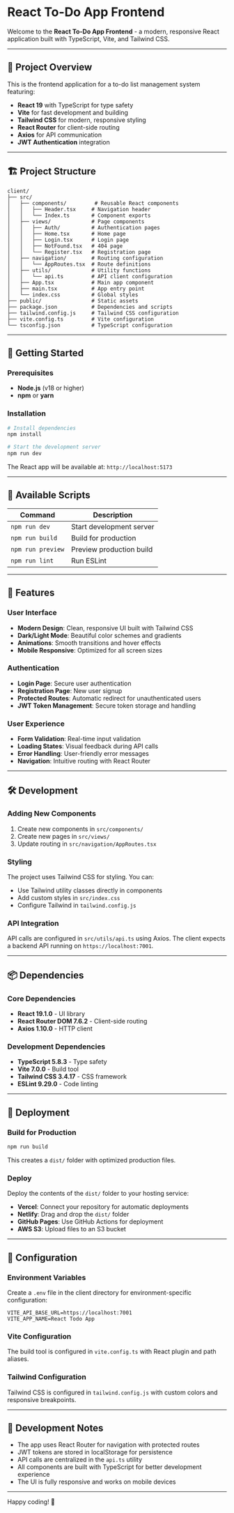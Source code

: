 # React To-Do App Frontend

Welcome to the **React To-Do App Frontend** - a modern, responsive React application built with TypeScript, Vite, and Tailwind CSS.

---

## 🧾 Project Overview

This is the frontend application for a to-do list management system featuring:

- **React 19** with TypeScript for type safety
- **Vite** for fast development and building
- **Tailwind CSS** for modern, responsive styling
- **React Router** for client-side routing
- **Axios** for API communication
- **JWT Authentication** integration

---

## 🏗️ Project Structure

```
client/
├── src/
│   ├── components/         # Reusable React components
│   │   ├── Header.tsx     # Navigation header
│   │   └── Index.ts       # Component exports
│   ├── views/             # Page components
│   │   ├── Auth/          # Authentication pages
│   │   ├── Home.tsx       # Home page
│   │   ├── Login.tsx      # Login page
│   │   ├── NotFound.tsx   # 404 page
│   │   └── Register.tsx   # Registration page
│   ├── navigation/        # Routing configuration
│   │   └── AppRoutes.tsx  # Route definitions
│   ├── utils/             # Utility functions
│   │   └── api.ts         # API client configuration
│   ├── App.tsx            # Main app component
│   ├── main.tsx           # App entry point
│   └── index.css          # Global styles
├── public/                # Static assets
├── package.json           # Dependencies and scripts
├── tailwind.config.js     # Tailwind CSS configuration
├── vite.config.ts         # Vite configuration
└── tsconfig.json          # TypeScript configuration
```

---

## 🚀 Getting Started

### Prerequisites

- **Node.js** (v18 or higher)
- **npm** or **yarn**

### Installation

```bash
# Install dependencies
npm install

# Start the development server
npm run dev
```

The React app will be available at: `http://localhost:5173`

---

## 🔧 Available Scripts

| Command | Description |
|---------|-------------|
| `npm run dev` | Start development server |
| `npm run build` | Build for production |
| `npm run preview` | Preview production build |
| `npm run lint` | Run ESLint |

---

## 🎨 Features

### User Interface
- **Modern Design**: Clean, responsive UI built with Tailwind CSS
- **Dark/Light Mode**: Beautiful color schemes and gradients
- **Animations**: Smooth transitions and hover effects
- **Mobile Responsive**: Optimized for all screen sizes

### Authentication
- **Login Page**: Secure user authentication
- **Registration Page**: New user signup
- **Protected Routes**: Automatic redirect for unauthenticated users
- **JWT Token Management**: Secure token storage and handling

### User Experience
- **Form Validation**: Real-time input validation
- **Loading States**: Visual feedback during API calls
- **Error Handling**: User-friendly error messages
- **Navigation**: Intuitive routing with React Router

---

## 🛠️ Development

### Adding New Components

1. Create new components in `src/components/`
2. Create new pages in `src/views/`
3. Update routing in `src/navigation/AppRoutes.tsx`

### Styling

The project uses Tailwind CSS for styling. You can:

- Use Tailwind utility classes directly in components
- Add custom styles in `src/index.css`
- Configure Tailwind in `tailwind.config.js`

### API Integration

API calls are configured in `src/utils/api.ts` using Axios. The client expects a backend API running on `https://localhost:7001`.

---

## 📦 Dependencies

### Core Dependencies
- **React 19.1.0** - UI library
- **React Router DOM 7.6.2** - Client-side routing
- **Axios 1.10.0** - HTTP client

### Development Dependencies
- **TypeScript 5.8.3** - Type safety
- **Vite 7.0.0** - Build tool
- **Tailwind CSS 3.4.17** - CSS framework
- **ESLint 9.29.0** - Code linting

---

## 🚀 Deployment

### Build for Production

```bash
npm run build
```

This creates a `dist/` folder with optimized production files.

### Deploy

Deploy the contents of the `dist/` folder to your hosting service:

- **Vercel**: Connect your repository for automatic deployments
- **Netlify**: Drag and drop the `dist/` folder
- **GitHub Pages**: Use GitHub Actions for deployment
- **AWS S3**: Upload files to an S3 bucket

---

## 🔧 Configuration

### Environment Variables

Create a `.env` file in the client directory for environment-specific configuration:

```env
VITE_API_BASE_URL=https://localhost:7001
VITE_APP_NAME=React Todo App
```

### Vite Configuration

The build tool is configured in `vite.config.ts` with React plugin and path aliases.

### Tailwind Configuration

Tailwind CSS is configured in `tailwind.config.js` with custom colors and responsive breakpoints.

---

## 📝 Development Notes

- The app uses React Router for navigation with protected routes
- JWT tokens are stored in localStorage for persistence
- API calls are centralized in the `api.ts` utility
- All components are built with TypeScript for better development experience
- The UI is fully responsive and works on mobile devices

---

Happy coding! 🎉
